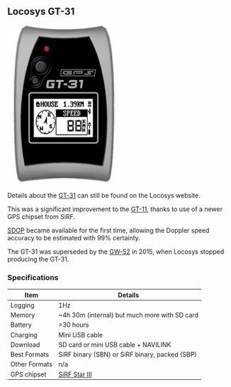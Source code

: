 ## Locosys GT-31

![apex-pro](img/gt-31.jpg)



Details about the [GT-31](https://www.locosystech.com/en/product/gps-handheld-data-logger-gt-31.html) can still be found on the Locosys website.

This was a significant improvement to the [GT-11](../gt-11/README.md), thanks to use of a newer GPS chipset from SiRF.

[SDOP](https://nujournal.net/estimating-accuracy-of-gps-doppler-speed-measurement-using-speed-dilution-of-precision-sdop-parameter/) became available for the first time, allowing the Doppler speed accuracy to be estimated with 99% certainty.

The GT-31 was superseded by the [GW-52](../gw-52/README.md) in 2015, when Locosys stopped producing the GT-31.



### Specifications

| Item          | Details                                                    |
| ------------- | ---------------------------------------------------------- |
| Logging       | 1Hz                                                        |
| Memory        | ~4h 30m (internal) but much more with SD card              |
| Battery       | >30 hours                                                  |
| Charging      | Mini USB cable                                             |
| Download      | SD card or mini USB cable + NAVILINK                       |
| Best Formats  | SiRF binary (SBN) or SiRF binary, packed (SBP)             |
| Other Formats | n/a                                                        |
| GPS chipset   | [SiRF Star III](https://en.wikipedia.org/wiki/SiRFstarIII) |

